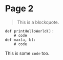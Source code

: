 # Page 2

> This is a blockquote.

    def printHelloWorld():
        # code
    def max(a, b):
        # code

This is some `code` too.

